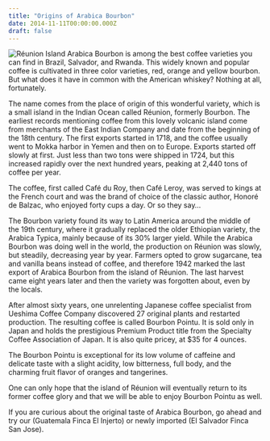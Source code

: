 ```yaml
---
title: "Origins of Arabica Bourbon"
date: 2014-11-11T00:00:00.000Z
draft: false 
---
```

![Réunion Island](https://assets-us-01.kc-usercontent.com:443/f18c8883-2e55-00da-d0a3-a143391cc4bb/1cfcb6c9-1fe6-4013-a0bb-b26f8ada2ebf/origins-of-arabica-bourbon-1080px.jpg)
Arabica Bourbon is among the best coffee varieties you can find in Brazil, Salvador, and Rwanda. This widely known and popular coffee is cultivated in three color varieties, red, orange and yellow bourbon. But what does it have in common with the American whiskey? Nothing at all, fortunately.

The name comes from the place of origin of this wonderful variety, which is a small island in the Indian Ocean called Réunion, formerly Bourbon. The earliest records mentioning coffee from this lovely volcanic island come from merchants of the East Indian Company and date from the beginning of the 18th century. The first exports started in 1718, and the coffee usually went to Mokka harbor in Yemen and then on to Europe. Exports started off slowly at first. Just less than two tons were shipped in 1724, but this increased rapidly over the next hundred years, peaking at 2,440 tons of coffee per year.

The coffee, first called Café du Roy, then Café Leroy, was served to kings at the French court and was the brand of choice of the classic author, Honoré de Balzac, who enjoyed forty cups a day. Or so they say…

The Bourbon variety found its way to Latin America around the middle of the 19th century, where it gradually replaced the older Ethiopian variety, the Arabica Typica, mainly because of its 30% larger yield. While the Arabica Bourbon was doing well in the world, the production on Réunion was slowly, but steadily, decreasing year by year. Farmers opted to grow sugarcane, tea and vanilla beans instead of coffee, and therefore 1942 marked the last export of Arabica Bourbon from the island of Réunion. The last harvest came eight years later and then the variety was forgotten about, even by the locals.

After almost sixty years, one unrelenting Japanese coffee specialist from Ueshima Coffee Company discovered 27 original plants and restarted production. The resulting coffee is called Bourbon Pointu. It is sold only in Japan and holds the prestigious Premium Product title from the Specialty Coffee Association of Japan. It is also quite pricey, at $35 for 4 ounces.

The Bourbon Pointu is exceptional for its low volume of caffeine and delicate taste with a slight acidity, low bitterness, full body, and the charming fruit flavor of oranges and tangerines.

One can only hope that the island of Réunion will eventually return to its former coffee glory and that we will be able to enjoy Bourbon Pointu as well.

If you are curious about the original taste of Arabica Bourbon, go ahead and try our (Guatemala Finca El Injerto) or newly imported (El Salvador Finca San Jose).
